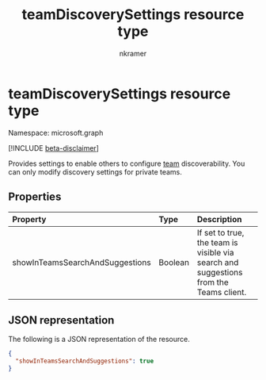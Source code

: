 ﻿---
title: "teamDiscoverySettings resource type"
description: "Settings to configure team discoverability by others."
localization_priority: Normal
author: "nkramer"
ms.prod: "microsoft-teams"
doc_type: resourcePageType
---

# teamDiscoverySettings resource type

Namespace: microsoft.graph

[!INCLUDE [beta-disclaimer](../../includes/beta-disclaimer.md)]

Provides settings to enable others to configure [team](team.md) discoverability. You can only modify discovery settings for private teams.

## Properties

| Property                        | Type    | Description                                                                           |
| :------------------------------ | :------ | :------------------------------------------------------------------------------------ |
| showInTeamsSearchAndSuggestions | Boolean | If set to true, the team is visible via search and suggestions from the Teams client. |

## JSON representation

The following is a JSON representation of the resource.

<!-- {
  "blockType": "resource",
  "@odata.type": "microsoft.graph.teamDiscoverySettings"
}-->

```json
{
  "showInTeamsSearchAndSuggestions": true
}
```

<!-- uuid: f1d42106-0b3d-4930-9f19-d76f4e03b36b
2015-10-25 14:57:30 UTC -->

<!-- {
  "type": "#page.annotation",
  "description": "team's discoverySettings resource",
  "keywords": "",
  "section": "documentation",
  "tocPath": "",
  "suppressions": []
}-->
